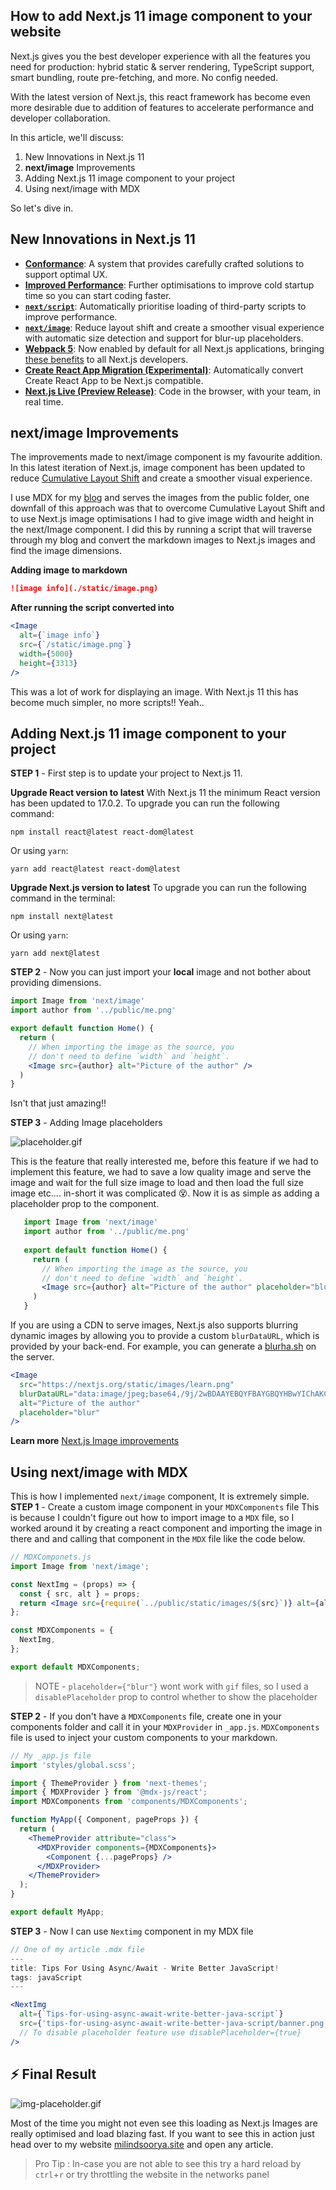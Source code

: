 ## How to add Next.js 11 image component to your website

 Next.js gives you the best developer experience with all the features you need for production: hybrid static & server rendering, TypeScript support, smart bundling, route pre-fetching, and more. No config needed.

With the latest version of Next.js, this react framework has become even more desirable due to addition of features to accelerate performance and developer collaboration.

In this article, we'll discuss:

1. New Innovations in Next.js 11
2. **next/image**  Improvements
3. Adding Next.js 11 image component to your project 
4. Using next/image with MDX

So let's dive in.


## New Innovations in Next.js 11 

- [**Conformance**](https://nextjs.org/blog/next-11#conformance): A system that provides carefully crafted solutions to support optimal UX.
- [**Improved Performance**](https://nextjs.org/blog/next-11#improved-performance): Further optimisations to improve cold startup time so you can start coding faster.
- [**`next/script`**](https://nextjs.org/blog/next-11#script-optimization): Automatically prioritise loading of third-party scripts to improve performance.
- [**`next/image`**](https://nextjs.org/blog/next-11#image-improvements): Reduce layout shift and create a smoother visual experience with automatic size detection and support for blur-up placeholders.
- [**Webpack 5**](https://nextjs.org/blog/next-11#webpack-5): Now enabled by default for all Next.js applications, bringing [these benefits](https://nextjs.org/blog/next-10-2#webpack-5) to all Next.js developers.
- [**Create React App Migration (Experimental)**](https://nextjs.org/blog/next-11#cra-migration): Automatically convert Create React App to be Next.js compatible.
- [**Next.js Live (Preview Release)**](https://nextjs.org/blog/next-11#nextjs-live-preview-release): Code in the browser, with your team, in real time.

## **next/image** Improvements

The improvements made to next/image component is  my favourite addition. In this latest iteration of Next.js, image component has been updated to reduce  [Cumulative Layout Shift](https://vercel.com/blog/core-web-vitals#cumulative-layout-shift) and create a smoother visual experience.

I use MDX for my [blog](https://www.milindsoorya.site) and serves the images from the public folder, one downfall of this approach was that to overcome Cumulative Layout Shift and to use Next.js image optimisations I had to give image width and height in the next/Image component. I did this by running a script that will traverse through my blog and convert the markdown images to Next.js images and find the image dimensions. 

**Adding image to markdown**
```markdown
![image info](./static/image.png)
```
**After running the script converted into**
```jsx
<Image
  alt={`image info`}
  src={`/static/image.png`}
  width={5000}
  height={3313}
/>
```

This was a lot of work for displaying an image. With Next.js 11 this has become much simpler, no more scripts!! Yeah..

## Adding Next.js 11 image component to your project 

**STEP 1**  - First step is to update your project to Next.js 11.

   **Upgrade React version to latest**
   With Next.js 11 the minimum React version has been updated to 17.0.2.
   To upgrade you can run the following command:
   ```shell
   npm install react@latest react-dom@latest
   ```
   Or using `yarn`:
   ```shell
   yarn add react@latest react-dom@latest
   ```
   
   **Upgrade Next.js version to latest**
   To upgrade you can run the following command in the terminal:
   ```shell
   npm install next@latest
   ```
   Or using `yarn`:
   ```shell
   yarn add next@latest
   ```

**STEP 2**  - Now you can just import your **local** image and not bother about providing dimensions.
   ```jsx
   import Image from 'next/image'
   import author from '../public/me.png'
   
   export default function Home() {
     return (
       // When importing the image as the source, you
       // don't need to define `width` and `height`.
       <Image src={author} alt="Picture of the author" />
     )
   }
   ```
   Isn't that just amazing!!

**STEP 3**  - Adding Image placeholders
  
![placeholder.gif](https://cdn.hashnode.com/res/hashnode/image/upload/v1624721863811/zg-9DYp-e.gif)

This is the feature that really interested me, before this feature if we had to implement this feature, we had to save a low quality image and serve the image and wait for the full size image to load and then load the full size image etc.... in-short it was complicated 😵. 
Now it is as simple as adding a placeholder prop to the component.
```jsx
   import Image from 'next/image'
   import author from '../public/me.png'
   
   export default function Home() {
     return (
       // When importing the image as the source, you
       // don't need to define `width` and `height`.
       <Image src={author} alt="Picture of the author" placeholder="blur"/>
     )
   }
```
If you are using a CDN to serve images, Next.js also supports blurring dynamic images by allowing you to provide a custom `blurDataURL`, which is provided by your back-end. For example, you can generate a [blurha.sh](http://blurha.sh/) on the server. 
```jsx
<Image
  src="https://nextjs.org/static/images/learn.png"
  blurDataURL="data:image/jpeg;base64,/9j/2wBDAAYEBQYFBAYGBQYHBwYIChAKCgkJChQODwwQFxQYGBcUFhYaHSUfGhsjHBYWICwgIyYnKSopGR8tMC0oMCUoKSj/2wBDAQcHBwoIChMKChMoGhYaKCgoKCgoKCgoKCgoKCgoKCgoKCgoKCgoKCgoKCgoKCgoKCgoKCgoKCgoKCgoKCgoKCj/wAARCAAIAAoDASIAAhEBAxEB/8QAFQABAQAAAAAAAAAAAAAAAAAAAAb/xAAhEAACAQMDBQAAAAAAAAAAAAABAgMABAUGIWEREiMxUf/EABUBAQEAAAAAAAAAAAAAAAAAAAMF/8QAGhEAAgIDAAAAAAAAAAAAAAAAAAECEgMRkf/aAAwDAQACEQMRAD8AltJagyeH0AthI5xdrLcNM91BF5pX2HaH9bcfaSXWGaRmknyJckliyjqTzSlT54b6bk+h0R//2Q=="
  alt="Picture of the author"
  placeholder="blur"
/>
```
   **Learn more** [Next.js Image improvements](https://nextjs.org/blog/next-11#image-improvements)

## Using next/image with MDX
This is how I implemented `next/image` component, It is extremely simple. 
**STEP 1** - Create a custom image component in your `MDXComponents` file
This is because I couldn't figure out how to import image to a `MDX` file, so I worked around it by creating a react component  and importing the image in there and and calling that component in the `MDX` file like the code below.
```jsx
// MDXComponets.js
import Image from 'next/image';

const NextImg = (props) => {
  const { src, alt } = props;
  return <Image src={require(`../public/static/images/${src}`)} alt={alt} placeholder="blur" />;
};

const MDXComponents = {
  NextImg,
};

export default MDXComponents;
```
> NOTE - `placeholder={"blur"}` wont work with `gif` files, so I used a `disablePlaceholder` prop to control whether to show the placeholder

**STEP 2**  - If you don't have a `MDXComponents` file, create one in your components folder and call it in your `MDXProvider` in `_app.js`. `MDXComponents` file is used to inject your custom components to your markdown.
```jsx
// My _app.js file
import 'styles/global.scss';

import { ThemeProvider } from 'next-themes';
import { MDXProvider } from '@mdx-js/react';
import MDXComponents from 'components/MDXComponents';

function MyApp({ Component, pageProps }) {
  return (
    <ThemeProvider attribute="class">
      <MDXProvider components={MDXComponents}>
        <Component {...pageProps} />
      </MDXProvider>
    </ThemeProvider>
  );
}

export default MyApp;
```

**STEP 3** - Now I can use `Nextimg` component in my MDX file

```jsx
// One of my article .mdx file
---
title: Tips For Using Async/Await - Write Better JavaScript!
tags: javaScript
---

<NextImg
  alt={`Tips-for-using-async-await-write-better-java-script`}
  src={'tips-for-using-async-await-write-better-java-script/banner.png'}
  // To disable placeholder feature use disablePlaceholder={true}
/>
```


## ⚡ Final Result

![img-placeholder.gif](https://cdn.hashnode.com/res/hashnode/image/upload/v1624721876104/8b5rJrTkm.gif)

Most of the time you might not even see this loading as Next.js Images are really optimised and load blazing fast. If you want to see this in action just head over to my website [milindsoorya.site](https://www.milindsoorya.site) and open any article. 

> Pro Tip : In-case you are not able to see this try a hard reload  by `ctrl`+`r`  or try throttling the website in the networks panel

